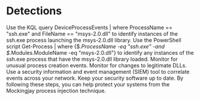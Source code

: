 # Detections


Use the KQL query DeviceProcessEvents | where ProcessName == "ssh.exe" and FileName == "msys-2.0.dll" to identify instances of the ssh.exe process launching the msys-2.0.dll library.
Use the PowerShell script Get-Process | where {$_.ProcessName -eq "ssh.exe" -and $_.Modules.ModuleName -eq "msys-2.0.dll"} to identify any instances of the ssh.exe process that have the msys-2.0.dll library loaded.
Monitor for unusual process creation events.
Monitor for changes to legitimate DLLs.
Use a security information and event management (SIEM) tool to correlate events across your network.
Keep your security software up to date.
By following these steps, you can help protect your systems from the Mockingjay process injection technique.
